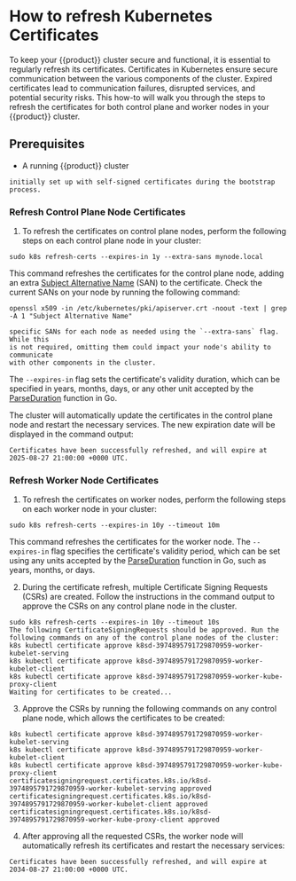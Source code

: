 # How to refresh Kubernetes Certificates

To keep your {{product}} cluster secure and functional, it is essential
to regularly refresh its certificates. Certificates in Kubernetes ensure
secure communication between the various components of the cluster. Expired
certificates lead to communication failures, disrupted services, and potential
security risks. This how-to will walk you through
the steps to refresh the certificates for both control plane and worker
nodes in your {{product}} cluster.

## Prerequisites

- A running {{product}} cluster

```{note} To refresh the certificates in your cluster, make sure it was
initially set up with self-signed certificates during the bootstrap process.
```

### Refresh Control Plane Node Certificates

1. To refresh the certificates on control plane nodes, perform the following
steps on each control plane node in your cluster:

```
sudo k8s refresh-certs --expires-in 1y --extra-sans mynode.local
```

This command refreshes the certificates for the control plane node, adding an
extra [Subject Alternative Name][] (SAN) to the certificate. Check the
current SANs on your node by running the following command:

```
openssl x509 -in /etc/kubernetes/pki/apiserver.crt -noout -text | grep -A 1 "Subject Alternative Name"
```

```{note} If your node setup includes additional SANs, be sure to provide the
specific SANs for each node as needed using the `--extra-sans` flag. While this
is not required, omitting them could impact your node's ability to communicate
with other components in the cluster.
```

The `--expires-in` flag sets the certificate's validity duration, which can
be specified in years, months, days, or any other unit accepted by the
[ParseDuration][] function in Go.

The cluster will automatically update the certificates in the control plane
node and restart the necessary services. The new expiration date will be
displayed in the command output:

```
Certificates have been successfully refreshed, and will expire at 2025-08-27 21:00:00 +0000 UTC.
```

### Refresh Worker Node Certificates

1. To refresh the certificates on worker nodes, perform the following steps on
each worker node in your cluster:

```
sudo k8s refresh-certs --expires-in 10y --timeout 10m
```

This command refreshes the certificates for the worker node. The `--expires-in`
flag specifies the certificate's validity period, which can be set using any
units accepted by the [ParseDuration][] function in Go, such as years, months,
or days.

2. During the certificate refresh, multiple Certificate Signing Requests (CSRs)
are created. Follow the instructions in the command output to approve the CSRs
on any control plane node in the cluster.

```
sudo k8s refresh-certs --expires-in 10y --timeout 10s
The following CertificateSigningRequests should be approved. Run the following commands on any of the control plane nodes of the cluster:
k8s kubectl certificate approve k8sd-3974895791729870959-worker-kubelet-serving
k8s kubectl certificate approve k8sd-3974895791729870959-worker-kubelet-client
k8s kubectl certificate approve k8sd-3974895791729870959-worker-kube-proxy-client
Waiting for certificates to be created...
```

3. Approve the CSRs by running the following commands on any control plane
node, which allows the certificates to be created:

```
k8s kubectl certificate approve k8sd-3974895791729870959-worker-kubelet-serving
k8s kubectl certificate approve k8sd-3974895791729870959-worker-kubelet-client
k8s kubectl certificate approve k8sd-3974895791729870959-worker-kube-proxy-client
certificatesigningrequest.certificates.k8s.io/k8sd-3974895791729870959-worker-kubelet-serving approved
certificatesigningrequest.certificates.k8s.io/k8sd-3974895791729870959-worker-kubelet-client approved
certificatesigningrequest.certificates.k8s.io/k8sd-3974895791729870959-worker-kube-proxy-client approved
```

4. After approving all the requested CSRs, the worker node will automatically
refresh its certificates and restart the necessary services:

```
Certificates have been successfully refreshed, and will expire at 2034-08-27 21:00:00 +0000 UTC.
```

<!-- Links -->

[ParseDuration]: https://pkg.go.dev/time#ParseDuration
[Subject Alternative Name]: https://datatracker.ietf.org/doc/html/rfc5280#section-4.2.1.6
